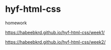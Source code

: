 # hyf-html-css
homework

https://habeebkrd.github.io/hyf-html-css/week1/

https://habeebkrd.github.io/hyf-html-css/week2/
